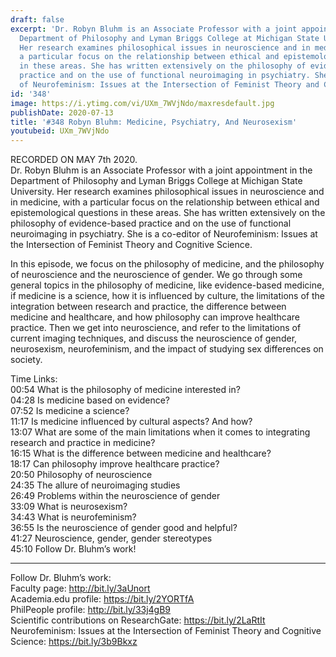 ```yaml
---
draft: false
excerpt: 'Dr. Robyn Bluhm is an Associate Professor with a joint appointment in the
  Department of Philosophy and Lyman Briggs College at Michigan State University.
  Her research examines philosophical issues in neuroscience and in medicine, with
  a particular focus on the relationship between ethical and epistemological questions
  in these areas. She has written extensively on the philosophy of evidence-based
  practice and on the use of functional neuroimaging in psychiatry. She is a co-editor
  of Neurofeminism: Issues at the Intersection of Feminist Theory and Cognitive Science.'
id: '348'
image: https://i.ytimg.com/vi/UXm_7WVjNdo/maxresdefault.jpg
publishDate: 2020-07-13
title: '#348 Robyn Bluhm: Medicine, Psychiatry, And Neurosexism'
youtubeid: UXm_7WVjNdo
---
```

<div class="timelinks">

RECORDED ON MAY 7th 2020.  
Dr. Robyn Bluhm is an Associate Professor with a joint appointment in the Department of Philosophy and Lyman Briggs College at Michigan State University. Her research examines philosophical issues in neuroscience and in medicine, with a particular focus on the relationship between ethical and epistemological questions in these areas. She has written extensively on the philosophy of evidence-based practice and on the use of functional neuroimaging in psychiatry. She is a co-editor of Neurofeminism: Issues at the Intersection of Feminist Theory and Cognitive Science.

In this episode, we focus on the philosophy of medicine, and the philosophy of neuroscience and the neuroscience of gender. We go through some general topics in the philosophy of medicine, like evidence-based medicine, if medicine is a science, how it is influenced by culture, the limitations of the integration between research and practice, the difference between medicine and healthcare, and how philosophy can improve healthcare practice. Then we get into neuroscience, and refer to the limitations of current imaging techniques, and discuss the neuroscience of gender, neurosexism, neurofeminism, and the impact of studying sex differences on society.

Time Links:  
<time>00:54</time> What is the philosophy of medicine interested in?  
<time>04:28</time> Is medicine based on evidence?  
<time>07:52</time> Is medicine a science?  
<time>11:17</time> Is medicine influenced by cultural aspects? And how?  
<time>13:07</time> What are some of the main limitations when it comes to integrating research and practice in medicine?  
<time>16:15</time> What is the difference between medicine and healthcare?  
<time>18:17</time> Can philosophy improve healthcare practice?  
<time>20:50</time> Philosophy of neuroscience  
<time>24:35</time> The allure of neuroimaging studies  
<time>26:49</time> Problems within the neuroscience of gender  
<time>33:09</time> What is neurosexism?  
<time>34:43</time> What is neurofeminism?  
<time>36:55</time> Is the neuroscience of gender good and helpful?  
<time>41:27</time> Neuroscience, gender, gender stereotypes  
<time>45:10</time> Follow Dr. Bluhm’s work!

---

Follow Dr. Bluhm’s work:  
Faculty page: http://bit.ly/3aUnort  
Academia.edu profile: https://bit.ly/2YORTfA  
PhilPeople profile: http://bit.ly/33j4gB9  
Scientific contributions on ResearchGate: https://bit.ly/2LaRtIt  
Neurofeminism: Issues at the Intersection of Feminist Theory and Cognitive Science: https://bit.ly/3b9Bkxz
</div>

